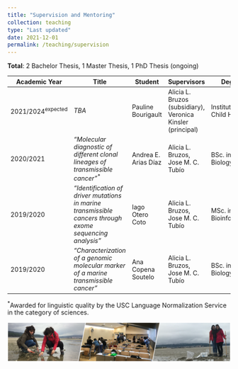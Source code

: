 ```yaml
---
title: "Supervision and Mentoring"
collection: teaching
type: "Last updated"
date: 2021-12-01
permalink: /teaching/supervision
---
```


**Total**: 2 Bachelor Thesis, 1 Master Thesis, 1 PhD Thesis (ongoing)


| Academic Year  | Title | Student | Supervisors | Degree | Type | University | Country | Language |
| ------------- | ------------- | ------------- |------------- |------------- | ------------- | ------------- | ------------- | ------------- |
| 2021/2024<sup>expected</sup> | *TBA* | Pauline Bourigault | Alicia L. Bruzos (subsidiary), Veronica Kinsler (principal) | Institute of Child Health | PhD Thesis | University College of London | United Kingdom | English |  
| 2020/2021 | *“Molecular diagnostic of different clonal lineages of transmissible cancer”*<sup>*</sup> | Andrea E. Arias Díaz | Alicia L. Bruzos, Jose M. C. Tubío | BSc. in Biology | Degree Thesis | Universidade de Santiago de Compostela | Spain  | Galician |
| 2019/2020 | *“Identification of driver mutations in marine transmissible cancers through exome sequencing analysis”* | Iago Otero Coto | Alicia L. Bruzos, Jose M. C. Tubío | MSc. in Bioinformatics | Master Thesis | Universidade da Coruña | Spain | English |
| 2019/2020 | *“Characterization of a genomic molecular marker of a marine transmissible cancer”* | Ana Copena Soutelo | Alicia L. Bruzos, Jose M. C. Tubío | BSc. in Biology | Degree Thesis | Universidade de Santiago de Compostela | Spain  | Spanish |


<sup>*</sup>Awarded for linguistic quality by the USC Language Normalization Service in the category of sciences.  


<img src='/images/Tira_FotosTeaching-noNames_AliciaLBruzos.png'>  
